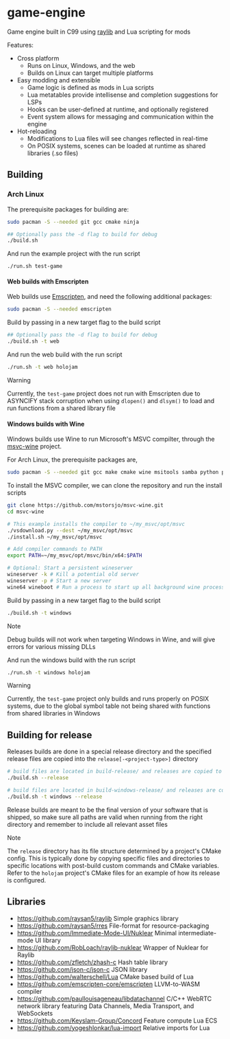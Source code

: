 # game-engine

Game engine built in C99 using [raylib](https://github.com/raysan5/raylib) and Lua scripting for mods

Features:
- Cross platform
    - Runs on Linux, Windows, and the web
    - Builds on Linux can target multiple platforms
- Easy modding and extensible
    - Game logic is defined as mods in Lua scripts
    - Lua metatables provide intellisense and completion suggestions for LSPs
    - Hooks can be user-defined at runtime, and optionally registered
    - Event system allows for messaging and communication within the engine
- Hot-reloading
    - Modifications to Lua files will see changes reflected in real-time
    - On POSIX systems, scenes can be loaded at runtime as shared libraries (.so files)

## Building

### Arch Linux

The prerequisite packages for building are:

```bash
sudo pacman -S --needed git gcc cmake ninja
```

```bash
## Optionally pass the -d flag to build for debug
./build.sh
```

And run the example project with the run script
```
./run.sh test-game
```

#### Web builds with Emscripten

Web builds use [Emscripten](https://github.com/emscripten-core/emscripten), and need the following additional packages:

```bash
sudo pacman -S --needed emscripten
```

Build by passing in a new target flag to the build script

```bash
## Optionally pass the -d flag to build for debug
./build.sh -t web
```

And run the web build with the run script
```bash
./run.sh -t web holojam
```

> [!WARNING]  
> Currently, the `test-game` project does not run with Emscripten due to ASYNCIFY stack corruption when using `dlopen()` and `dlsym()` to load and run functions from a shared library file

#### Windows builds with Wine

Windows builds use Wine to run Microsoft's MSVC compilter, through the [msvc-wine](https://github.com/mstorsjo/msvc-wine) project.

For Arch Linux, the prerequisite packages are,

```bash
sudo pacman -S --needed git gcc make cmake wine msitools samba python python-simplejson python-six
```

To install the MSVC compiler, we can clone the repository and run the install scripts

```bash
git clone https://github.com/mstorsjo/msvc-wine.git
cd msvc-wine

# This example installs the compiler to ~/my_msvc/opt/msvc
./vsdownload.py --dest ~/my_msvc/opt/msvc
./install.sh ~/my_msvc/opt/msvc

# Add compiler commands to PATH
export PATH=~/my_msvc/opt/msvc/bin/x64:$PATH

# Optional: Start a persistent wineserver
wineserver -k # Kill a potential old server
wineserver -p # Start a new server
wine64 wineboot # Run a process to start up all background wine processes
```

Build by passing in a new target flag to the build script

```bash
./build.sh -t windows
```

> [!NOTE]  
> Debug builds will not work when targeting Windows in Wine, and will give errors for various missing DLLs

And run the windows build with the run script

```bash
./run.sh -t windows holojam
```

> [!WARNING]  
> Currently, the `test-game` project only builds and runs properly on POSIX systems, due to the global symbol table not being shared with functions from shared libraries in Windows

## Building for release

Releases builds are done in a special release directory and the specified release files are copied into the `release[-<project-type>]` directory

```bash
# build files are located in build-release/ and releases are copied to release/
./build.sh --release
```

```bash
# build files are located in build-windows-release/ and releases are copied to release-windows/
./build.sh -t windows --release
```

Release builds are meant to be the final version of your software that is shipped, so make sure all paths are valid when running from the right directory and remember to include all relevant asset files

> [!NOTE]
> The `release` directory has its file structure determined by a project's CMake config. This is typically done by copying specific files and directories to specific locations with post-build custom commands and CMake variables. Refer to the `holojam` project's CMake files for an example of how its release is configured.

## Libraries

- https://github.com/raysan5/raylib Simple graphics library
- https://github.com/raysan5/rres File-format for resource-packaging
- https://github.com/Immediate-Mode-UI/Nuklear Minimal intermediate-mode UI library
- https://github.com/RobLoach/raylib-nuklear Wrapper of Nuklear for Raylib
- https://github.com/zfletch/zhash-c Hash table library
- https://github.com/json-c/json-c JSON library
- https://github.com/walterschell/Lua CMake based build of Lua
- https://github.com/emscripten-core/emscripten LLVM-to-WASM compiler
- https://github.com/paullouisageneau/libdatachannel C/C++ WebRTC network library featuring Data Channels, Media Transport, and WebSockets
- https://github.com/Keyslam-Group/Concord Feature compute Lua ECS
- https://github.com/yogeshlonkar/lua-import Relative imports for Lua
